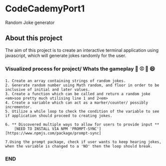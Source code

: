 # CodeCademyPort1
Random Joke generator


## About this project


The aim of this project is to create an interactive terminal application using javascript, which will generate jokes randomly for the user.

### Visualized process for project/ Whats the gameplay 🏀 ⚾ 🏅 😄

    1. Create an array containing strings of random jokes.
    2. Generate random number using Math random, and floor in order to be inclusive of initial and later values.
    3. Create a function which can be called and return a random joke <em>soo pretty much utilising line 1 and 2<em>
    4. Create a variable which can act as a marker/counter/ possibly incrementor.
    5. Utilize a while loop to check the condition of the variable to see if application should proceed to creating jokes.
    
    6. ** Discovered multiple ways to allow for users to provide input **
        [NEED TO INSTALL VIA NPM 'PROMPT-SYNC'][https://www.npmjs.com/package/prompt-sync]
        
    7.Using the prompt package, check if user wants to keep hearing jokes, when the variable is changed to a 'NO' then the loop should break.
    
    
 ### END
